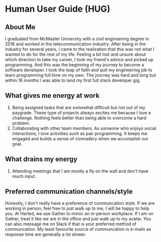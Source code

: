 # Human User Guide (HUG)

## About Me
I graduated from McMaster University with a civil engineering degree in 2016 and worked in the telecommunication industry. After being in the industry for
several years, I came to the realization that this was not what I wanted to do for the rest of my life. Feeling a bit lost and unsure about which direction
to take my career, I took my friend's advice and picked up programming. And this was the beginning of my journey to become a software developer. 
I took the leap of faith and quit my engineering job to learn programming full time on my own. The journey was hard and long but within 16 months 
I was able to land my first full stack developer gig.

## What gives me energy at work
1. Being assigned tasks that are somewhat difficult but not out of my paygrade. These type of projects always excites me because I love a challenge. 
Nothing feels better than being able to overcome a hard problem.
2. Collaborating with other team members. As someone who enjoys social interactions, I love activities such as pair programming. 
It keeps me engaged and builds a sense of comradery when we accomplish our goal. 

## What drains my energy
1. Attending meetings that I am mostly a fly on the wall and don't have much input.

## Preferred communication channels/style
Honestly, I don't really have a preference of communcation style. If we are working in person, feel free to just walk up to me, I will be happy to help you. At Harled, we use Gather to mimic an in-person workplace. If I am on Gather, treat it like we are in the office and just walk up to my avatar.
You can also message me on Slack if that is your preferred method of communcation. My least favourite source of communcation is e-mails as response time
are generally a lot slower.
